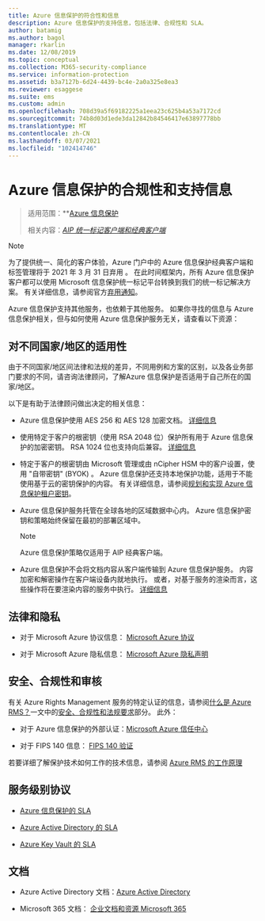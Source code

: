 ```yaml
---
title: Azure 信息保护的符合性和信息
description: Azure 信息保护的支持信息，包括法律、合规性和 SLA。
author: batamig
ms.author: bagol
manager: rkarlin
ms.date: 12/08/2019
ms.topic: conceptual
ms.collection: M365-security-compliance
ms.service: information-protection
ms.assetid: b3a7127b-6d24-4439-bc4e-2a0a325e8ea3
ms.reviewer: esaggese
ms.suite: ems
ms.custom: admin
ms.openlocfilehash: 708d39a5f69182225a1eea23c625b4a53a7172cd
ms.sourcegitcommit: 74b8d03d1ede3da12842b84546417e63897778bb
ms.translationtype: MT
ms.contentlocale: zh-CN
ms.lasthandoff: 03/07/2021
ms.locfileid: "102414746"
---
```

# <a name="compliance-and-supporting-information-for-azure-information-protection"></a>Azure 信息保护的合规性和支持信息

>适用范围：**[Azure 信息保护](https://azure.microsoft.com/pricing/details/information-protection)
>
>相关内容：*[AIP 统一标记客户端和经典客户端](faqs.md#whats-the-difference-between-the-azure-information-protection-classic-and-unified-labeling-clients)*

>[!NOTE] 
> 为了提供统一、简化的客户体验，Azure 门户中的 Azure 信息保护经典客户端和标签管理将于 2021 年 3 月 31 日弃用   。 在此时间框架内，所有 Azure 信息保护客户都可以使用 Microsoft 信息保护统一标记平台转换到我们的统一标记解决方案。 有关详细信息，请参阅官方[弃用通知](https://aka.ms/aipclassicsunset)。

Azure 信息保护支持其他服务，也依赖于其他服务。 如果你寻找的信息与 Azure 信息保护相关，但与如何使用 Azure 信息保护服务无关，请查看以下资源：

## <a name="suitability-for-different-countries"></a>对不同国家/地区的适用性

由于不同国家/地区间法律和法规的差异，不同用例和方案的区别，以及各业务部门要求的不同，请咨询法律顾问，了解Azure 信息保护是否适用于自己所在的国家/地区。

以下是有助于法律顾问做出决定的相关信息：

- Azure 信息保护使用 AES 256 和 AES 128 加密文档。 [详细信息](./how-does-it-work.md#cryptographic-controls-used-by-azure-rms-algorithms-and-key-lengths)

- 使用特定于客户的根密钥（使用 RSA 2048 位）保护所有用于 Azure 信息保护的加密密钥。 RSA 1024 位也支持向后兼容。 [详细信息](./how-does-it-work.md#cryptographic-controls-used-by-azure-rms-algorithms-and-key-lengths)

- 特定于客户的根密钥由 Microsoft 管理或由 nCipher HSM 中的客户设置，使用 "自带密钥" (BYOK) 。 Azure 信息保护还支持本地保护功能，适用于不能使用基于云的密钥保护的内容。 有关详细信息，请参阅[规划和实现 Azure 信息保护租户密钥](plan-implement-tenant-key.md)。

- Azure 信息保护服务托管在全球各地的区域数据中心内。 Azure 信息保护密钥和策略始终保留在最初的部署区域中。

    > [!NOTE]
    > Azure 信息保护策略仅适用于 AIP 经典客户端。
    >
  
- Azure 信息保护不会将文档内容从客户端传输到 Azure 信息保护服务。 内容加密和解密操作在客户端设备内就地执行。 或者，对基于服务的渲染而言，这些操作将在要渲染内容的服务中执行。 [详细信息](./how-does-it-work.md)

## <a name="legal-and-privacy"></a>法律和隐私

- 对于 Microsoft Azure 协议信息： [Microsoft Azure 协议](https://azure.microsoft.com/support/legal/subscription-agreement/)

- 对于 Microsoft Azure 隐私信息： [Microsoft Azure 隐私声明](https://azure.microsoft.com/support/legal/privacy-statement/)

## <a name="security-compliance-and-auditing"></a>安全、合规性和审核

有关 Azure Rights Management 服务的特定认证的信息，请参阅[什么是 Azure RMS？](./what-is-azure-rms.md)一文中的[安全、合规性和法规要求](./what-is-azure-rms.md#security-compliance-and-regulatory-requirements)部分。 此外：

- 对于 Azure 信息保护的外部认证：[Microsoft Azure 信任中心](https://azure.microsoft.com/support/trust-center/)

- 对于 FIPS 140 信息： [FIPS 140 验证](/windows/security/threat-protection/fips-140-validation)

若要详细了解保护技术如何工作的技术信息，请参阅 [Azure RMS 的工作原理](./how-does-it-work.md) 

## <a name="service-level-agreements"></a>服务级别协议

- [Azure 信息保护的 SLA](https://azure.microsoft.com/support/legal/sla/information-protection/v1_0/)

- [Azure Active Directory 的 SLA](https://azure.microsoft.com/support/legal/sla/active-directory/v1_0/)

- [Azure Key Vault 的 SLA](https://azure.microsoft.com/support/legal/sla/key-vault/v1_0/)

## <a name="documentation"></a>文档

- Azure Active Directory 文档：[Azure Active Directory](/azure/active-directory/fundamentals/active-directory-whatis)

- Microsoft 365 文档： [企业文档和资源 Microsoft 365](/Office365/Enterprise/)

